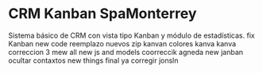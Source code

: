 # CRM Kanban SpaMonterrey

Sistema básico de CRM con vista tipo Kanban y módulo de estadísticas.
fix
Kanban new code
reemplazo nuevos zip
kanvan
colores kanva
kanva correccion 3
mew all
new js and models
coorreccik agneda
new janban
ocultar contaxtos 
new things 
final
ya
corregir jonsln